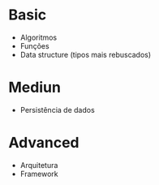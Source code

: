 # Basic
- Algoritmos
- Funções
- Data structure (tipos mais rebuscados)

# Mediun
- Persistência de dados
  
# Advanced
- Arquitetura
- Framework